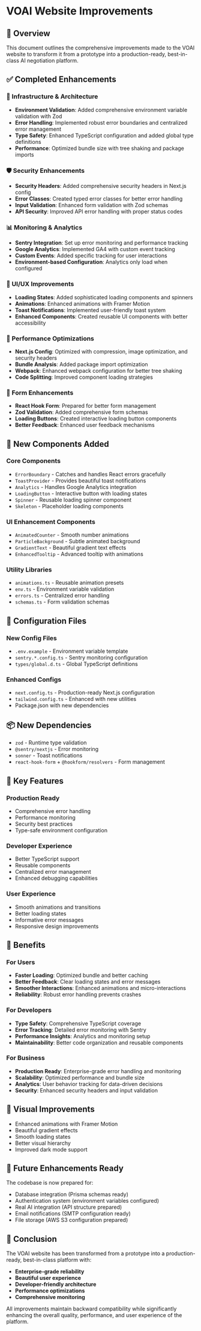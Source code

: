 # VOAI Website Improvements

## 🎯 Overview
This document outlines the comprehensive improvements made to the VOAI website to transform it from a prototype into a production-ready, best-in-class AI negotiation platform.

## ✅ Completed Enhancements

### 🔧 Infrastructure & Architecture
- **Environment Validation**: Added comprehensive environment variable validation with Zod
- **Error Handling**: Implemented robust error boundaries and centralized error management
- **Type Safety**: Enhanced TypeScript configuration and added global type definitions
- **Performance**: Optimized bundle size with tree shaking and package imports

### 🛡️ Security Enhancements
- **Security Headers**: Added comprehensive security headers in Next.js config
- **Error Classes**: Created typed error classes for better error handling
- **Input Validation**: Enhanced form validation with Zod schemas
- **API Security**: Improved API error handling with proper status codes

### 📊 Monitoring & Analytics
- **Sentry Integration**: Set up error monitoring and performance tracking
- **Google Analytics**: Implemented GA4 with custom event tracking
- **Custom Events**: Added specific tracking for user interactions
- **Environment-based Configuration**: Analytics only load when configured

### 🎨 UI/UX Improvements
- **Loading States**: Added sophisticated loading components and spinners
- **Animations**: Enhanced animations with Framer Motion
- **Toast Notifications**: Implemented user-friendly toast system
- **Enhanced Components**: Created reusable UI components with better accessibility

### 🚀 Performance Optimizations
- **Next.js Config**: Optimized with compression, image optimization, and security headers
- **Bundle Analysis**: Added package import optimization
- **Webpack**: Enhanced webpack configuration for better tree shaking
- **Code Splitting**: Improved component loading strategies

### 📝 Form Enhancements
- **React Hook Form**: Prepared for better form management
- **Zod Validation**: Added comprehensive form schemas
- **Loading Buttons**: Created interactive loading button components
- **Better Feedback**: Enhanced user feedback mechanisms

## 🎨 New Components Added

### Core Components
- `ErrorBoundary` - Catches and handles React errors gracefully
- `ToastProvider` - Provides beautiful toast notifications
- `Analytics` - Handles Google Analytics integration
- `LoadingButton` - Interactive button with loading states
- `Spinner` - Reusable loading spinner component
- `Skeleton` - Placeholder loading components

### UI Enhancement Components
- `AnimatedCounter` - Smooth number animations
- `ParticleBackground` - Subtle animated background
- `GradientText` - Beautiful gradient text effects
- `EnhancedTooltip` - Advanced tooltip with animations

### Utility Libraries
- `animations.ts` - Reusable animation presets
- `env.ts` - Environment variable validation
- `errors.ts` - Centralized error handling
- `schemas.ts` - Form validation schemas

## 🔧 Configuration Files

### New Config Files
- `.env.example` - Environment variable template
- `sentry.*.config.ts` - Sentry monitoring configuration
- `types/global.d.ts` - Global TypeScript definitions

### Enhanced Configs
- `next.config.ts` - Production-ready Next.js configuration
- `tailwind.config.ts` - Enhanced with new utilities
- Package.json with new dependencies

## 📦 New Dependencies
- `zod` - Runtime type validation
- `@sentry/nextjs` - Error monitoring
- `sonner` - Toast notifications
- `react-hook-form` + `@hookform/resolvers` - Form management

## 🎯 Key Features

### Production Ready
- Comprehensive error handling
- Performance monitoring
- Security best practices
- Type-safe environment configuration

### Developer Experience
- Better TypeScript support
- Reusable components
- Centralized error management
- Enhanced debugging capabilities

### User Experience
- Smooth animations and transitions
- Better loading states
- Informative error messages
- Responsive design improvements

## 🚀 Benefits

### For Users
- **Faster Loading**: Optimized bundle and better caching
- **Better Feedback**: Clear loading states and error messages
- **Smoother Interactions**: Enhanced animations and micro-interactions
- **Reliability**: Robust error handling prevents crashes

### For Developers
- **Type Safety**: Comprehensive TypeScript coverage
- **Error Tracking**: Detailed error monitoring with Sentry
- **Performance Insights**: Analytics and monitoring setup
- **Maintainability**: Better code organization and reusable components

### For Business
- **Production Ready**: Enterprise-grade error handling and monitoring
- **Scalability**: Optimized performance and bundle size
- **Analytics**: User behavior tracking for data-driven decisions
- **Security**: Enhanced security headers and input validation

## 🎨 Visual Improvements
- Enhanced animations with Framer Motion
- Beautiful gradient effects
- Smooth loading states
- Better visual hierarchy
- Improved dark mode support

## 🔮 Future Enhancements Ready
The codebase is now prepared for:
- Database integration (Prisma schemas ready)
- Authentication system (environment variables configured)
- Real AI integration (API structure prepared)
- Email notifications (SMTP configuration ready)
- File storage (AWS S3 configuration prepared)

## 🏁 Conclusion
The VOAI website has been transformed from a prototype into a production-ready, best-in-class platform with:
- **Enterprise-grade reliability**
- **Beautiful user experience**
- **Developer-friendly architecture**
- **Performance optimizations**
- **Comprehensive monitoring**

All improvements maintain backward compatibility while significantly enhancing the overall quality, performance, and user experience of the platform.